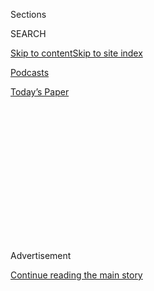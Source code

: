 <div id="app">

<div>

<div>

<div>

<div class="NYTAppHideMasthead css-1q2w90k e1suatyy0">

<div class="section css-ui9rw0 e1suatyy2">

<div class="css-eph4ug er09x8g0">

<div class="css-6n7j50">

</div>

<span class="css-1dv1kvn">Sections</span>

<div class="css-10488qs">

<span class="css-1dv1kvn">SEARCH</span>

</div>

[Skip to content](#site-content)[Skip to site
index](#site-index)

</div>

<div id="masthead-section-label" class="css-1wr3we4 eaxe0e00">

[Podcasts](https://www.nytimes.com/spotlight/podcasts)

</div>

<div class="css-10698na e1huz5gh0">

</div>

</div>

<div id="masthead-bar-one" class="section hasLinks css-15hmgas e1csuq9d3">

<div class="css-uqyvli e1csuq9d0">

</div>

<div class="css-1uqjmks e1csuq9d1">

</div>

<div class="css-9e9ivx">

[](https://myaccount.nytimes.com/auth/login?response_type=cookie&client_id=vi)

</div>

<div class="css-1bvtpon e1csuq9d2">

[Today’s
Paper](https://www.nytimes.com/section/todayspaper)

</div>

</div>

</div>

</div>

<div data-aria-hidden="false">

<div id="site-content" data-role="main">

<div>

<div class="css-1aor85t" style="opacity:0.000000001;z-index:-1;visibility:hidden">

<div class="css-1hqnpie">

<div class="css-epjblv">

<span class="css-17xtcya">[Podcasts](/spotlight/podcasts)</span><span class="css-x15j1o">|</span><span class="css-fwqvlz">New
Loop,
America</span>

</div>

<div class="css-k008qs">

<div class="css-1iwv8en">

<span class="css-18z7m18"></span>

<div>

</div>

</div>

<span class="css-1n6z4y">https://nyti.ms/2T87qUf</span>

<div class="css-1705lsu">

<div class="css-4xjgmj">

<div class="css-4skfbu" data-role="toolbar" data-aria-label="Social Media Share buttons, Save button, and Comments Panel with current comment count" data-testid="share-tools">

  - 
  - 
  - 
  - 
    
    <div class="css-6n7j50">
    
    </div>

  - 

</div>

</div>

</div>

</div>

</div>

</div>

<div id="NYT_TOP_BANNER_REGION" class="css-13pd83m">

</div>

<div id="top-wrapper" class="css-1sy8kpn">

<div id="top-slug" class="css-l9onyx">

Advertisement

</div>

[Continue reading the main
story](#after-top)

<div class="ad top-wrapper" style="text-align:center;height:100%;display:block;min-height:250px">

<div id="top" class="place-ad" data-position="top" data-size-key="top">

</div>

</div>

<div id="after-top">

</div>

</div>

<div>

<div class="css-1g7y0i5 e1drnplw0">

<div class="css-1ceswkc e1drnplw1">

</div>

<div class="css-f2fzwx e1drnplw2">

<div data-aria-labelledby="modal-title" data-role="region">

<div id="modal-title" class="css-mln36k">

transcript

</div>

<div class="css-pbq7ev">

</div>

<span>Back to Still
Processing</span>

<div class="css-f6lhej">

<div class="css-1ialerq">

<div class="css-1701swk">

bars

</div>

<div>

<div class="css-1t7yl1y">

0:00/0:00

</div>

<div class="css-og85jy">

\-0:00

</div>

</div>

</div>

</div>

<div class="css-15fbio0">

<div class="css-1p4nyns">

transcript

## New Loop, America

### Hosted by Wesley Morris and Jenna Wortham. Produced by Hans Buetow and Sydney Harper.

#### How dystopian and utopian shows like “Westworld” and “Hollywood” can help us map out a better future.

Thursday, May 14th, 2020

</div>

  - jenna wortham  
    Where’s my potato salad?

  - wesley morris  
    Jenna, I’m still building my potato arsenal. \[LAUGHTER\] It’s not
    going to be easy.

  - jenna wortham  
    I was promised potato salad.

  - wesley morris  
    And the promise still stands. It’s not time. It’s a Memorial Day
    potato salad. OK, let’s go.

  - jenna wortham  
    Ready? Three, two, one, record.
    
    I’m Jenna Wortham.

  - wesley morris  
    I’m Wesley Morris. We’re two culture writers scratching our heads at
    what the hell “Westworld’s” about. We still don’t know.

  - jenna wortham  
    This is “Still Processing.”

  - wesley morris  
    Jenna you know I love you, and I’ll do anything you ask me to do.
    And you really didn’t ask me to do it. As a matter of fact, I
    believe you warned me not to do it. But I watched all of season
    three of “Westworld.” And I just want to know, as a “Westworld”
    lover yourself, what the hell is going on with you?

  - jenna wortham  
    Listen, I think “Westworld lover” is a bit strong of a title, OK?

  - wesley morris  
    I’m sorry. I did not mean to impugn you.

  - jenna wortham  
    “Westworld” obsessive, “Westworld” curious, I mean, all of those
    apply.

  - wesley morris  
    I’m “Westworld” curious. You’re a “Westworld” sexual.

  - jenna wortham  
    Yes, I’m a West sexual. But since the show came out in 2016, I have
    found it so intriguing.

  - archived recording  
    Welcome to Westworld. Live without limits.

jenna wortham

The show is about a very fancy high tech amusement park for the ultra
wealthy, called Westworld. And at that amusement park, there are all
these very human-like androids, who live in this imperialist fantasy, I
guess. And visitors to the park get to engage with these robots in
whatever way they choose. So they can hunt them. They can enlist them
for quests. They can drink with them in the local watering hole, the
local saloon. They can have sex with them. I mean, they can beat them. I
mean, they can do whatever they want to them. And the show is basically
about the ethics of that.

  - archived recording 1  
    No, no, please don’t hurt him. I’ll do whatever you say\! Agh\!

  - archived recording 2  
    I didn’t pay all this money because I want it easy. I want you to
    fight.

jenna wortham

And a select handful of them start to become sentient, and they start to
acquire a type of agency. And then the subsequent two seasons of the
show are about what they do with that consciousness, and how they make
use of it.

  - archived recording 1  
    You can do as you wish with them. The goal is to escape.

  - archived recording 2  
    Go where?

  - archived recording 3  
    I want to see their world.

jenna wortham

In the most recent season, a handful of these robots, notably women and
two black people, are fighting for their freedom. And I think the
question of what does freedom look like is really fascinating to me. And
then beyond that, they’re also asking this question of what type of
world should we be living in? What type of world do we want to be a part
of?

wesley morris

And we’ve now learned that one of these, the most renegade of all the
renegade robots, her name is Delores. And in the first season she was a
simple country girl. And then things just take a turn, and she winds up
being a rifle-toting momma, who figures out a way by season 2 to get out
of that world, destroys that, and then she’s coming to this world, the
world you and I allegedly live in. I mean, I don’t know what city it is.
Is it San Frangeles?

jenna wortham

New San Frangeles, actually. It’s half New York and half —

wesley morris

Ding.

jenna wortham

Yes.

wesley morris

Ding, dingity ding. She’s coming to new San Frangeles to destroy it. But
in order to liberate humankind.

  - archived recording 1  
    You can stop pressing the alert button in your pocket. That won’t
    work, either. Bit of a tactical mistake, really. You want to be the
    dominant species, but you built your whole world with things more
    like me.

  - archived recording 2  
    You’re not going to hurt me, are you?

jenna wortham

I love science fiction. I love the questions it asks us about ourselves.
I love the way it tries to get us to look at what we see as normal, and
poke at it, and try to freak it, so that we can try to understand it
better and understand ourselves better. It draws a link between what
you’re seeing in the future to what’s happening right now, and tries
to get you to examine the connection between the two of those things, so
that you can map out or chart out a different path for yourself into a
much better future than the one you’re watching on screen. Because most
science fiction is a little dystopic, right? Most science fiction is
trying to be a parable, or trying to teach you a lesson. It’s trying to
tell you something, or throw up a giant yellow warning sign, like
caution, yield, before you head too far down this path. And I think
“Westworld” is trying to do that. I think it’s also trying to do way
too much. It’s got so many other things folded in there and all around
it.

wesley morris

I’ll say.

jenna wortham

But it is essentially — \[LAUGHTER\] But at its heart, it really is a
show about what you do when you wake up. Everyone has to sort of figure
out how awake they want to be, and what they’re going to do about it.
And so it’s just functioning on a lot of really interesting levels for
me, that I have a lot more fun thinking about than I do watching the
show. \[LAUGHTER\]

wesley morris

I’m having way more fun listening to you talk about it than I do
watching it.

  - archived recording  
    Our most skilled guests will fight their way to the outer limits of
    the park, besting fearsome braves, seducing nubile maidens,
    befriending tragically ill-fated sidekicks, and of course, like all
    our best narratives over the years, our guests will have the
    privilege of getting to know the character they’re most interested
    in: themselves. \[APPLAUSE\]

jenna wortham

When you’re watching “Westworld” and you’re seeing the ultra rich pay to
abuse people that look like regular humans — that look like their
relatives, look like their co-workers, look like their children,
presumably — you know that that’s from the outset wrong. That does not
feel OK. That does not feel good. That does not feel like an appropriate
way to work out your anger issues. There’s something called therapy for
that. We shouldn’t treat any other entity like that, no matter what we
think their intelligence levels are, no matter what race we think they
are, no matter what species we think they belong to. Nothing deserves
that kind of treatment. And we should watch a show like “Westworld” and
think about what are the things in our life right now that are
immediately obviously not OK? Are we treating other people as though
they’re subhuman? Are we treating other people as though their lives are
expendable? It’s helpful for just illuminating what are the elements of
our lives that we should be more suspicious of, that we take for
granted, that we normalize in this moment?

wesley morris

Yeah, I mean, I feel like what you’re describing is the uses of a
dystopia, the ways in which a dystopia can ultimately inform our moment,
which also seems loosely dystopic, if not altogether dystopic.

jenna wortham

Mmm.

wesley morris

So speaking of dystopias in science fiction television, let’s play a
game, Jenna.

jenna wortham

OK.

wesley morris

I am a young, hungry, aspiring TV writer.

jenna wortham

Mm-hm.

wesley morris

And you are the big, bad TV executive.

jenna wortham

Mmm.

wesley morris

I want to pitch you on my dystopic eight-part four season series. It’s
set in a time when everything is pretty normal.

jenna wortham

Hmm.

wesley morris

And then all of a sudden, just like that, everything changes. Almost
overnight, a virus takes over the whole world. That’s the inciting
incident. And it’s got a society that is basically kept apart six feet
at every step.

jenna wortham

Wow.

wesley morris

But not equally, because the black people and Latinx people are being
arrested at a 90 percent higher rate than anybody else. And they are
also the people doing the most egregious dying of this disease.

jenna wortham

Mm-hmm.

wesley morris

And let’s just forget about America’s native people, who are dying at
alarmingly high rates, too. And then there’ll be something called like,
I don’t know, an immunity passport where the people who’ve had the
disease will be able to freely move about the country, and get all the
jobs, and have all the opportunities. And people are going to be spying
on each other, and tracking each other on social media, and then calling
911 to tell the police that their neighbor, some person they see out the
window, I don’t know, a guy at the supermarket is not wearing a mask.
Police are going to come and arrest that person, too. Except I don’t
know that I’d really have to pitch this show, because we’re living in
it\!

jenna wortham

I was going to say, it’s just called America 2020. I mean, it’s
basically just called “Dateline.” That show exists, and it’s on my TV in
about 20 minutes. No, it’s really chilling when you put it that way,
because when we think about classic definitions of a dystopia, it’s some
place in the future that’s undesired, where things are unlivable. It
feels like a waking nightmare. People are ruled by fear, and there’s a
lot of dehumanization. I mean, that’s basically right now. We’re living
it.

wesley morris

So if right now is a dystopia, and “Westworld,” as we’ve been
discussing, is a dystopia, I’m wondering what you think the use of a
utopia would be right now.

jenna wortham

Hmm. I mean, interestingly enough, they kind of serve the same purpose
as thinking through a dystopia. Historically in science fiction, utopias
are always held up to remind you that nothing is perfect, nothing can be
perfect. And my mind immediately goes to a film like “The Stepford
Wives,” where you have this picture perfect town of all these 1950s very
happy housewives, and then once Nicole Kidman’s character starts
scratching a little bit below the surface, it’s revealed that all these
women are actually robots. Or a film like “Elysium,” where all the
people on poverty stricken Earth are trying to get up to this incredible
haven, safe haven, heaven in the clouds, this really fancy city. But
nothing up there is as it seems, either. And so both films are trying to
let you know that, if it seems too good to be true, it probably is. Be
suspicious, proceed with caution.

wesley morris

I’m just going to say, I love that you chose the Nicole Kidman “Stepford
Wives.”

jenna wortham

The only one.

wesley morris

Oh, wow.

jenna wortham

In my opinion. I love her\! I love Nicki.

wesley morris

OK, well, I love the ‘75 “Stepford Wives.”

jenna wortham

What? The new one has Bette Midler in it, too. I mean, come on.

wesley morris

Listen, I’m not arguing. But I think there is a version of a utopia that
stays a utopia for pretty much the entire time. And even though
television is generically full of these things, I think there’s a one
thing that we can watch on one of these platforms right now that is
entirely utopic.

jenna wortham

OK.

wesley morris

And that is Ryan Murphy’s show about old Hollywood called “Hollywood.”
\[LAUGHTER\] So we’re going to take a break. And when we come back,
we’re going to talk about how one little movie is going to rewrite the
entire history of racism in this country to make it better for
everybody.

\[music\]

wesley morris

“Hollywood” is a seven part Netflix series that is focused on the
production of a motion picture in 1946 or ‘47. The movie’s called “Meg,”
and it is essentially written by, starring, directed by young people.
Not just any young people, young non-white people, some of whom are gay.
The star is an African-American woman named Camille Washington, who’s
played by Laura Harrier. The director of the movie is played by Darren
Criss, and he’s Filipino and white, and very proud to totally embrace
his Filipino ancestry, comes out of the closet and everything. He
doesn’t have to hide anymore. And the whole movie has been written by
a gay black man who’s played by Jeremy Pope. And Ace Pictures is what
the studio on the show is called. And initially it’s run by Rob Reiner.
Perfect. He’s kind of bigoted. He has a heart attack. He’s in a coma.
And while he’s in the hospital, his wife, Patti LuPone, takes over the
studio and decides she’s going to put this movie “Meg” into production
even if it ruins the studio. Because you know what, y’all? It is the
right thing to do. It’s the right thing to do\!

  - archived recording1  
    OK, we’re doing it.

  - archived recording 2  
    Mrs. Amberg, before you go and take —

  - archived recording 3  
    You’re fired. I don’t know if I can fire you, but if I can, you’re
    fired. We’re making “Meg.” Now, everyone, go home before I change my
    mind. We’ll put out a press release first thing in the morning. Tell
    Camille Washington she has the role.

  - archived recording 4  
    Well, this is wrong, surely.

  - archived recording 5  
    Avis, I’m very proud of you.

  - archived recording 6  
    You’re good.

  - archived recording 7  
    No, I’m just fed up.

wesley morris

This show “Hollywood” takes real people and makes them characters, too.
There’s Rock Hudson, one of our great movie stars, who on this show is
just content to be an aspiring househusband. Hattie McDaniel, the first
black woman to win an Oscar. And Anna May Wong, the Chinese-American
actress who, in real life, lost a lot of starring roles because she
wasn’t white. And this movie would have been in production during the
reign of the Hays Code, which is basically commandments that movies
would have to follow in order to be deemed producible. Can I just go
through some of what they are?

jenna wortham

Yeah. Because this is a real thing. Because “Hollywood” blends fact and
fiction, but the Hays Code is a real thing. It was an actual thing that
existed in Hollywood, right?

wesley morris

Oh, it was real.

jenna wortham

OK, that’s what I thought.

wesley morris

It was real. So here are some things in the Hays Code. You can’t make
fun of the clergy. You can’t have any sex hygiene or venereal disease of
any kind. Even though, parenthetically, Hollywood was rampant with a lot
of poor sex hygiene.

jenna wortham

Interesting.

wesley morris

You can’t have what they describe as miscegenation, which is basically
any interracial sexual relationship. No white slavery. You could show
any other race being enslaved all day long.

jenna wortham

Clearly.

wesley morris

Just not white people.

jenna wortham

Clearly.

wesley morris

Not white people\!

jenna wortham

Fascinating.

wesley morris

No, quote, “sex perversion,” which is basically just gay people. You can
imagine how a show like Hollywood would be positioning itself against
something like the Hays Code.

jenna wortham

Mm-hmm.

wesley morris

It wants to break as many of those laws as it possibly can, and in doing
so, functions to me as a work of utopia.

jenna wortham

It functions the way utopias function in science fiction. It just is not
intentional in the architecture of the show, which is to say that for me
watching it, I understand that this is supposed to be utopic. Even the
title sequence, when the show starts, there all these actors, and
cross-race, gender, ethnicity, creed, and they’re all climbing the
Hollywood sign. And it seems like they’re neck and neck at first, but
then they’re checking to make sure the others are coming along as well.
And so there are these close-ups of hands reaching to help pull other
people. One person slips, this person grabs them around their waist. And
as commentary on intersectionality, I was here for it. I was like, “Yes,
we do all need to work together, folks.” I love that part of it. But in
terms of what the show is actually about, these imagined fantasies
around what it would look like if, let’s say, the head of a studio said,
“I made the wrong call in the past around something as offensive as
yellow face. I want to do right by this colored actress.” These are the
terms they use in the show. These are not my terms. “I want to do right
by these people. Let’s do the right thing.” I understand why you might
want to present that as a blueprint for how we can do things better in
the future, but you actually don’t have to transport yourself back to
the late 1940s and the early 1950s to make that show. You can actually
make a version of that, that exists right now in Hollywood.

wesley morris

You could just set it at CBS\!

jenna wortham

You could literally just set it at CBS\! You could literally just set it
at Netflix\! And so it’s this kind of a fantasy of this nostalgic
optimism that if we could go back and do things the right way, we would.
But hello? Heller? In 2020, there aren’t a lot of good parts for black
and Asian actors right now. Am I wrong? I don’t know. You don’t have to
go back to old Hollywood for that. And it’s true we’ve had movies like
“Love Jones,” obviously “Love & Basketball.” We’ve had a lot of really
incredible films cast with non-white leads. But to me, it feels like
it’s not enough.

wesley morris

But that is the whole point of this show, which is to make it so that if
you start at pretty much in the golden age of Hollywood, you don’t have
to deal with the frustration of “Love & Basketball” and “Love Jones”
being these atypical national black person event type movies. And that
is the goal of this show. And we should say that it comes from Ryan
Murphy. “Hollywood” is a Ryan Murphy production. He made the show with
this guy named Ian Brenner. And it’s pretty much of a piece with this
version of Ryan Murphy, this man who has committed to these ideas of
so-called diversity and inclusion, and what it means to hire non cis
white men for jobs, essentially. And he is doing that work. He’s given
us the Betty and Joan season of “Feud” and — you know one of his
anthology shows on FX. He’s made “The People v. O.J. Simpson,” which is
great. And “Feud” is also great.

jenna wortham

And “Pose\!” Can’t forget about “Pose.”

wesley morris

And “Pose.” Who could forget? Who could forget “Pose?” A world made up
entirely of queer people and mostly trans people.

jenna wortham

Beautiful black people, and Latinx people.

wesley morris

And they’re mostly black and Latinx, yes. So I mean, he’s busy. He’s got
a lot of hands in a lot of pots, and a lot of them involve bringing
people who don’t get brought to things to the television screens of
people around the world. It is a worthy project, and this show is very
much of a piece with it.

  - archived recording 1  
    I got to say Mr. Samuels, sometimes I think folks in this town don’t
    really understand the power they have. Movies don’t just show us how
    the world is. They show us how the world can be. And if we change
    the way that movies are made, you take a chance and you make a
    different kind of story, I think you can change the world.

  - archived recording 2  
    Here are some scripts that I’m — that Mr. Amberg is excited about.
    Read them. If you find something you like, come back and let’s talk.

  - archived recording 3  
    OK, all of them?

  - archived recording 4  
    All of them. \[BELL RINGS\]

jenna wortham

At some point, the film is released. It’s a huge hit. It’s a wide
release, so it’s in the black theaters, the white theaters, all the
theaters. They’ve dropped the price, so anybody can go. And the film is
nominated for a whole host of Oscars. And while we’re at the Oscars and
each character’s category is being called, they cut to a shot of people
at home listening along. So when it’s Anna May Wong’s turn, it’s like
“And the nominees for Best Supporting Actress are — ” and they call
her name. They cut to a family of Chinese people crowded around a radio.
And in that moment, I was reminded, the Oscars do matter. These awards
do matter. Representation is so important. Visibility is so important.
And then a few seconds later, when Camille’s category is called —

wesley morris

Oh, lord.

jenna wortham

— they cut to a black family in like a shack. I don’t know. I was like,
what year is this? Did we go back in time? Is this the 1880s? I don’t
know. I am still traumatized by that scene. Because I actually was
thinking a lot about the most recent Oscars. And I was thinking about
“Parasite.” And I was thinking about that win, and how good it felt,
and it felt like a recognition. It felt like —

wesley morris

Of course, yeah.

jenna wortham

— we’re acknowledging this South Korean film and this filmmaker. And it
did remind me of the ways in which these major international
acknowledgments, they do feel like advances. They do feel like progress,
and I don’t want to undermine that at all. “Hollywood” itself, as this
Netflix show, didn’t feel like it was trying to do the thing that the
show was about. It felt like it was patting itself on the back for
wanting to do those things, right?

  - archived recording  
    To be standing here as the first actress of Chinese descent to win
    this award, not for putting on yellow face and playing an oriental
    caricature, but for playing a woman. A complex woman with a heart
    and a soul. Thank you. \[APPLAUSE\]

wesley morris

So the thing about this show to me that feels especially fantastical in
terms of how utopic it is, is that it’s sort of a luxury for white
people to be able to go back in the past and do whatever they want,
because they were fine back then. \[LAUGHTER\] When black people go back
into the past, it is to essentially operate around certain histories
that were essentially designed to oppress, and subjugate, and
essentially annihilate them. And the idea of going back there and
creating a utopia just seems to be a rather — I mean, if not distasteful
thing to do, then slightly naive. And Ryan Murphy has this luxury of
revisiting a past in a way that a black person, or if you’re telling
Anna May Wong’s story, a Chinese-American person just wouldn’t be able
to.

jenna wortham

Listen, for a show that wants me to take these tweaks seriously, and I
love Queen Latifah as much as the next person, but you mean to tell me
they couldn’t find a single dark skinned actor to play Hattie McDaniel?
Like I get it, you wanted a big name actress, great. But like, Gabby
Sidibe wasn’t available? That’s a real sensitive part of history. And
she was the daughter of slaves, she wasn’t allowed in a theater, and
you’re going to cast a light-skinned actress to play her? That’s
painful. Don’t rewrite our history like that. You want to rewrite the
past so we can rethink the present? Then do right by the past. Because
that does not give me the confidence that you really take this
seriously.

wesley morris

I hear you and — Hattie McDaniel, of course, won the academy award for
Best Supporting Actress for 1939’s “Gone With the Wind.” She played the
character, the unforgettable iconic character Mammy. And the thing about
this show with respect to Hattie McDaniel and people like her, is that
it is full of all of these interesting real people, who lived really
interesting Hollywood lives. And why “Hollywood” isn’t just an anthology
show about these great entertainers? What if they had just made a movie
about Oscar Micheaux? He’s the first black filmmaker of any significance
in this country. I mean, he is somebody that you could have had a lot of
fun with taking from the margins. He was essentially the Tyler Perry of
the 1920s. What if Warner Brothers hired him to make a major motion
picture, and starring Hattie McDaniel? I just feel like the show has an
interesting imagination when it comes to what it wants to do with the
Hollywood equivalent of the Marvel universe, right? Which of your
favorite characters does it want to get together to do work together?

jenna wortham

My gosh. This show, to me, starts to feel a little bit like — it’s a
liberation fantasy. It’s like what would it have looked like back then
if white people were the saviors of all other people? And that fantasy
is not helpful for thinking about then. It’s not helpful for thinking
about right now. And there’s a moment in the Oscar scene of the seventh
episode of the show “Hollywood,” when Avis Amberg, who’s running Ace
Studios, is watching —

wesley morris

Patti LuPone’s character.

jenna wortham

Patti LuPone’s character — is watching “Meg.” At first, it seems like
“Meg” is not going to win any awards, and she has this very dramatic
back of the hand to the forehead moment. “Oh, it’s because I’m a woman.”
Is it because you’re a woman? Or is it because they don’t want to reward
this show about an interracial couple with a Chinese woman it. I don’t
know if it’s about you, white lady. I don’t know if it’s about you right
now in this moment. And them writing that in with an ounce of sincerity,
and I just felt like, this is the problem with the show. It thinks it’s
all about whoever made the show, and not actually about the lives and
the trials and tribulations of these people of color.

wesley morris

When you say show, do you mean “Hollywood,” or do you mean the people
who made “Meg?”

jenna wortham

It’s kind of both.

wesley morris

OK.

jenna wortham

It’s kind of one and the same, to be honest with you. It’s really nice
to imagine that after World War II, in this period of rebuilding and
regeneration, that something like the social and psychological legacy of
slavery could be easily wiped away by people in a boardroom saying,
“Let’s make a movie. Let’s make this movie starring a colored
woman.” Let’s think about what was going on during that period of
time. Jim Crow, deep segregation is still active. And it’s not just
something that’s like colored water fountain and a white water fountain.
No, this is a system of segregation that is set up to demoralize one
group of people and maintain the hegemony of another group of people.
That’s something that’s very difficult to undo. It’s not something like
ironing out wrinkles in a shirt. It’s not a switch that you can flip.
And the government at this period of time has decided, you know, All
Japanese-Americans, you’re just going to be hidden away and be in these
internment camps. I mean, there is a real practice, active practice of
racial terror that’s happening across many different groups of people.
And that’s not something that’s just undone with a magic wand. I
understand the fantasy, and I understand the agenda. And again, I do
think it is a noble experiment, but it is also a little bit insulting to
just assume that at this moment in time, people would be ready for a
Chinese-American movie star. They would be ready for a beautiful black
woman to have all the opportunities that white women have. To kind of
allow that type of magical thinking to exist in this racial fantasy I
think is really harmful. And it’s frustrating, and it’s a free pass. And
it was hurtful. I actually was like — I felt pained.

wesley morris

Yeah, no. I mean, it’s reducing racism to something that can basically
be solved by one movie, that’s presented as the solution to all of
America’s racial problems. There is a moment in episode seven that just
cracked me up.

jenna wortham

Which one?

wesley morris

The movie opens. It’s a huge hit. And three of the men involved with the
film go to a screening and watch. They sit in the balcony, and there’s
newsreel footage of the premiere of the movie and the hoopla around it.

jenna wortham

Right, right.

wesley morris

And at some point, the announcer says, “Racial protests around the
country simply melted away.”

  - archived recording 1  
    — simply melted away, as thousands rushed out to see a new kind of
    motion picture, and moviegoers of every color have fallen in love.

  - archived recording 2  
    Every woman I know who saw it cried. And we understood how she was
    feeling.

  - archived recording 3  
    Could one movie change the way a nation sees itself? Who knows? But
    one thing’s for sure, America’s mad for —

  - archived recording 4  
    “Meg\!” \[LAUGHTER\]

jenna wortham

Honestly, Wesley, I’m glad one of us is laughing right now, because I
had the exact opposite somatic response in my body. I was watching that
episode in the bathtub, and I jerked so much that a tidal wave of my
rose-scented magnesium salt-infused water splashed onto my floor, and I
had to scramble to find a towel to mop it up. But I —

wesley morris

Oh my god.

jenna wortham

I mean, I’m being really serious. I cried. I was so hurt. That is a
really beautiful sentiment that feels so negligent, and so — that is in
direct opposition to even what we’re seeing right now. You have
anti-quarantine protests, which, protest wanting to go back to work.
Yeah, make yourself known. That is a thing you should be able to do. But
the white people in this country can’t even show up in protest without
bringing Nazi insignia, and Confederate flags, and assault rifles. Those
are emblems of hate. I don’t want to overestimate the power of popular
culture to shift societal expectations and norms. It is hugely
influential, hugely instrumental. But we also can’t overstate its
ability. There has to be some balance —

wesley morris

Yes, yes, I hear you.

jenna wortham

— and part of the fantasy of this whole show is that Hollywood has a lot
more power than it thinks it does. It’s really easy to look back and to
cast yourself backwards in time and say, “If I had been around during
this particularly fraught era in history, I would have helped slaves
escape. I would have hid people in my home if I’d been in Nazi Germany.”
All of these fantasies are easy to say, and this show extends that. It
frustrates me because I think that it allows for a type of escapism that
isn’t useful right now. We are living in a state of emergency.

wesley morris

That’s why I find the distrust of humanity on a show like “Westworld” to
be slightly more fascinating. Even though I don’t quite know what the
hell is going on with that show, I think the use of its dystopic
elements are actually really imagining a better future in a way that
requires, as at some point Evan Rachel Wood’s character Delores says,
that Free will exists, it’s just \[EXPLETIVE\] hard. And I just find the
hard way more interesting than the easy way. In “Hollywood” the TV show,
it kind of makes it too easy. And we’re in a moment in which we’re
having utopias pushed on us all the time. Every time we turn on a
television show, there is the risk of being bombarded with utopia
propaganda, essentially.

jenna wortham

Mmm.

wesley morris

And there are all these commercials that basically insist that we’re in
this together. “We’re all gonna make it\!”

jenna wortham

“Everything’s gonna be just fine. Just order our products, and you’ll
live. You’ll be OK.” It’s like that is the most dystopic thing, but it’s
a dystopia masquerading as a utopia.

wesley morris

There are “we’re all in this together” ads for John Deere. There are
“we’re all in this together” ads for places like Walmart.

jenna wortham

Yeah, and I’ve seen them for No Touch toilets, and I’ve seen them for
Budweiser. But I really want to talk about this Papa John’s commercial,
because it is the most dystopic thing masquerading as a utopic thing.
And it opens with a young man by the name of T.J. Lam, who’s a store
manager in Louisville, Ky., professing his deep devotion to delivering
pizzas to all the white families at home that can’t be bothered to cook
for their kids anymore.

  - archived recording  
    I know for every pizza I deliver, that’s a trip that family doesn’t
    have to take out of their house. It relieves some stress off of me
    to let me know that I’m doing something good for the community, not
    just Papa John’s.

jenna wortham

The utopic notion in this commercial is that the people who are forced
to keep working during this time want to be. They want to be in service
of those who can afford to stay home in their enormous mini mansions, by
the way. And that is the fantasy. That is so dystopic\! I can imagine
him saying, “I’m happily putting myself at risk every day. I may or may
not have a family of dependents, grandparents, immunocompromised folks
that I am putting at risk so I can do my job for you, Papa John’s.” I
mean, Jesus.

wesley morris

I mean, we can see he’s not wearing any P.P.E., by the way. They don’t
get that — Papa John’s not handing out the P.P.E.

jenna wortham

Why are we acting like that’s an OK thing, that he shouldn’t have a mask
on, or they shouldn’t have a mask on?

wesley morris

Right. Part of the dystopic feeling of a commercial like that is that
you’re being lied to. This is a fable about our moment. And I also
wonder if one of the crazy things about this moment is we are really
thinking about the ways in which we maybe thought we had been living in
a utopia, and have now been forced to reckon with the fact that we’ve
been in a dystopia the entire time. And the thing that has really
brought that home to me is how Ahmaud Arbery died. And the thing that
people keep saying is unimaginable is that this is how people used to
die. This is a death from the 1920s. This is an old death. The idea that
he was running for his — literally running for his life from white men
in a pickup truck? What time? What wormhole did that truck drive out of?
And the truth is, no, there’s no wormhole\!

jenna wortham

Yeah, that’s it. There’s no movie. There’s no robot. There’s no
algorithm that changes that. And this has been going around via Twitter.
I’m just not claiming credit for this idea. It’s been repeated a number
of times, different ways, but the police didn’t arrest those men because
there was a video. They saw the video. They only had to take action —

wesley morris

We saw the video.

jenna wortham

— because we saw the video. And so when we think about like — that’s the
most dystopic thing ever. And I think that’s why a show like “Westworld”
titillates me, because what do you do when you realize the levels of
oppression that you’re living under? And that’s why a show like
“Hollywood” frustrates me, because there is no version of history in
which an Oscar-winning film fixes all of the problems that this country
has with structural oppression and racism. And you know how I know the
answer to that? Because we actually saw that when Halle Berry won the
award for “Monster’s Ball.” And guess what? It didn’t fix all these
problems, because some 20 years later, Ahmaud Arbery’s still dead. Nina
Pop is still dead. Breonna Taylor’s still dead. And those are just the
names that were turned into hashtags. So please don’t go back to the
past and tell me, “Hey, had ‘Meg’ won all these awards, this reality
might be different.” Because variations of that have happened. That’s
the loop. And it’s up to us to break it. It’s up to us to wake up from
it. I just don’t know if people want to.

wesley morris

That’s our show. “Still Processing” is a product of The New York Times.
It was recorded, once again, and for the last time, in our living rooms.

jenna wortham

It is produced by Hans Buetow and Sydney Harper.

wesley morris

Our editors are Sarah Sarasohn and Sasha Weiss, Wendy Dorr, and Lisa
Tobin.

jenna wortham

Our engineer is Jake Gorski.

wesley morris

Our theme music is by Kindness. It’s called “World Restart” from the
album “Otherness.”

jenna wortham

You can find all of our episodes and various fun things at
nytimes.com/stillprocessing.

wesley morris

Thanks for listening, you guys. Good luck.

jenna wortham

Stay safe, and stay healthy. And we’ll be back soon.

wesley morris

We’ll miss you.

jenna wortham

We will miss you.

wesley morris

We’ll miss you.

jenna wortham

It sounds like you’re a ghost.

wesley morris

We’ll miss you.
\[LAUGHTER\]

</div>

</div>

</div>

</div>

<div style="position:absolute;width:0;height:0;visibility:hidden;display:none">

</div>

<div style="width:100%">

<div class="css-18qqsen e1eullfg0" style="background-image:url(https://static01.nyt.com/images/2019/09/15/podcasts/still-processing-album-art-2/still-processing-album-art-2-videoFifteenBySeven2610-v2.png)">

<div class="css-1hmsypo e1eullfg2">

<div class="css-131hid3 e1eullfg3">

<div class="css-1uhi299 e1eullfg1">

</div>

<div class="css-1tloyb6">

<div class="css-1kltdsh ehra6vc0">

[<span class="css-1f76qa2">![Still Processing
logo](https://static01.nyt.com/images/2019/09/15/podcasts/still-processing-album-art-2/still-processing-album-art-2-square320.jpg)<span>Still
Processing</span></span>](https://www.nytimes.com/column/still-processing-podcast)<span class="css-1lhttlg ehra6vc1"><span class="css-sj5ozi ehra6vc2">Subscribe:</span></span>

  - [Apple Podcasts](https://itunes.apple.com/us/podcast/id1151436460)
  - [Google
    Podcasts](https://www.google.com/podcasts?feed=aHR0cHM6Ly9yc3MuYXJ0MTkuY29tL255dC1zdGlsbC1wcm9jZXNzaW5n)

</div>

</div>

<div class="css-1r0dpua e1eullfg4">

<div class="css-1gu519p edye5kn0">

<div>

# New Loop, America

## How dystopian and utopian shows like “Westworld” and “Hollywood” can help us map out a better future.

</div>

<span class="css-lsnb14 edye5kn4">Hosted by Wesley Morris and Jenna
Wortham. Produced by Hans Buetow and Sydney Harper.</span>

<div class="css-1vd84sn">

<span class="css-16bt4xd">Transcript</span>

</div>

</div>

<div class="css-1g7y0i5 e1drnplw0">

<div class="css-1ceswkc e1drnplw1">

</div>

<div class="css-f2fzwx e1drnplw2">

<div data-aria-labelledby="modal-title" data-role="region">

<div id="modal-title" class="css-mln36k">

transcript

</div>

<div class="css-pbq7ev">

</div>

<span>Back to Still
Processing</span>

<div class="css-f6lhej">

<div class="css-1ialerq">

<div class="css-1701swk">

bars

</div>

<div>

<div class="css-1t7yl1y">

0:00/0:00

</div>

<div class="css-og85jy">

\-0:00

</div>

</div>

</div>

</div>

<div class="css-15fbio0">

<div class="css-1p4nyns">

transcript

## New Loop, America

### Hosted by Wesley Morris and Jenna Wortham. Produced by Hans Buetow and Sydney Harper.

#### How dystopian and utopian shows like “Westworld” and “Hollywood” can help us map out a better future.

Thursday, May 14th, 2020

</div>

  - jenna wortham  
    Where’s my potato salad?

  - wesley morris  
    Jenna, I’m still building my potato arsenal. \[LAUGHTER\] It’s not
    going to be easy.

  - jenna wortham  
    I was promised potato salad.

  - wesley morris  
    And the promise still stands. It’s not time. It’s a Memorial Day
    potato salad. OK, let’s go.

  - jenna wortham  
    Ready? Three, two, one, record.
    
    I’m Jenna Wortham.

  - wesley morris  
    I’m Wesley Morris. We’re two culture writers scratching our heads at
    what the hell “Westworld’s” about. We still don’t know.

  - jenna wortham  
    This is “Still Processing.”

  - wesley morris  
    Jenna you know I love you, and I’ll do anything you ask me to do.
    And you really didn’t ask me to do it. As a matter of fact, I
    believe you warned me not to do it. But I watched all of season
    three of “Westworld.” And I just want to know, as a “Westworld”
    lover yourself, what the hell is going on with you?

  - jenna wortham  
    Listen, I think “Westworld lover” is a bit strong of a title, OK?

  - wesley morris  
    I’m sorry. I did not mean to impugn you.

  - jenna wortham  
    “Westworld” obsessive, “Westworld” curious, I mean, all of those
    apply.

  - wesley morris  
    I’m “Westworld” curious. You’re a “Westworld” sexual.

  - jenna wortham  
    Yes, I’m a West sexual. But since the show came out in 2016, I have
    found it so intriguing.

  - archived recording  
    Welcome to Westworld. Live without limits.

jenna wortham

The show is about a very fancy high tech amusement park for the ultra
wealthy, called Westworld. And at that amusement park, there are all
these very human-like androids, who live in this imperialist fantasy, I
guess. And visitors to the park get to engage with these robots in
whatever way they choose. So they can hunt them. They can enlist them
for quests. They can drink with them in the local watering hole, the
local saloon. They can have sex with them. I mean, they can beat them. I
mean, they can do whatever they want to them. And the show is basically
about the ethics of that.

  - archived recording 1  
    No, no, please don’t hurt him. I’ll do whatever you say\! Agh\!

  - archived recording 2  
    I didn’t pay all this money because I want it easy. I want you to
    fight.

jenna wortham

And a select handful of them start to become sentient, and they start to
acquire a type of agency. And then the subsequent two seasons of the
show are about what they do with that consciousness, and how they make
use of it.

  - archived recording 1  
    You can do as you wish with them. The goal is to escape.

  - archived recording 2  
    Go where?

  - archived recording 3  
    I want to see their world.

jenna wortham

In the most recent season, a handful of these robots, notably women and
two black people, are fighting for their freedom. And I think the
question of what does freedom look like is really fascinating to me. And
then beyond that, they’re also asking this question of what type of
world should we be living in? What type of world do we want to be a part
of?

wesley morris

And we’ve now learned that one of these, the most renegade of all the
renegade robots, her name is Delores. And in the first season she was a
simple country girl. And then things just take a turn, and she winds up
being a rifle-toting momma, who figures out a way by season 2 to get out
of that world, destroys that, and then she’s coming to this world, the
world you and I allegedly live in. I mean, I don’t know what city it is.
Is it San Frangeles?

jenna wortham

New San Frangeles, actually. It’s half New York and half —

wesley morris

Ding.

jenna wortham

Yes.

wesley morris

Ding, dingity ding. She’s coming to new San Frangeles to destroy it. But
in order to liberate humankind.

  - archived recording 1  
    You can stop pressing the alert button in your pocket. That won’t
    work, either. Bit of a tactical mistake, really. You want to be the
    dominant species, but you built your whole world with things more
    like me.

  - archived recording 2  
    You’re not going to hurt me, are you?

jenna wortham

I love science fiction. I love the questions it asks us about ourselves.
I love the way it tries to get us to look at what we see as normal, and
poke at it, and try to freak it, so that we can try to understand it
better and understand ourselves better. It draws a link between what
you’re seeing in the future to what’s happening right now, and tries
to get you to examine the connection between the two of those things, so
that you can map out or chart out a different path for yourself into a
much better future than the one you’re watching on screen. Because most
science fiction is a little dystopic, right? Most science fiction is
trying to be a parable, or trying to teach you a lesson. It’s trying to
tell you something, or throw up a giant yellow warning sign, like
caution, yield, before you head too far down this path. And I think
“Westworld” is trying to do that. I think it’s also trying to do way
too much. It’s got so many other things folded in there and all around
it.

wesley morris

I’ll say.

jenna wortham

But it is essentially — \[LAUGHTER\] But at its heart, it really is a
show about what you do when you wake up. Everyone has to sort of figure
out how awake they want to be, and what they’re going to do about it.
And so it’s just functioning on a lot of really interesting levels for
me, that I have a lot more fun thinking about than I do watching the
show. \[LAUGHTER\]

wesley morris

I’m having way more fun listening to you talk about it than I do
watching it.

  - archived recording  
    Our most skilled guests will fight their way to the outer limits of
    the park, besting fearsome braves, seducing nubile maidens,
    befriending tragically ill-fated sidekicks, and of course, like all
    our best narratives over the years, our guests will have the
    privilege of getting to know the character they’re most interested
    in: themselves. \[APPLAUSE\]

jenna wortham

When you’re watching “Westworld” and you’re seeing the ultra rich pay to
abuse people that look like regular humans — that look like their
relatives, look like their co-workers, look like their children,
presumably — you know that that’s from the outset wrong. That does not
feel OK. That does not feel good. That does not feel like an appropriate
way to work out your anger issues. There’s something called therapy for
that. We shouldn’t treat any other entity like that, no matter what we
think their intelligence levels are, no matter what race we think they
are, no matter what species we think they belong to. Nothing deserves
that kind of treatment. And we should watch a show like “Westworld” and
think about what are the things in our life right now that are
immediately obviously not OK? Are we treating other people as though
they’re subhuman? Are we treating other people as though their lives are
expendable? It’s helpful for just illuminating what are the elements of
our lives that we should be more suspicious of, that we take for
granted, that we normalize in this moment?

wesley morris

Yeah, I mean, I feel like what you’re describing is the uses of a
dystopia, the ways in which a dystopia can ultimately inform our moment,
which also seems loosely dystopic, if not altogether dystopic.

jenna wortham

Mmm.

wesley morris

So speaking of dystopias in science fiction television, let’s play a
game, Jenna.

jenna wortham

OK.

wesley morris

I am a young, hungry, aspiring TV writer.

jenna wortham

Mm-hm.

wesley morris

And you are the big, bad TV executive.

jenna wortham

Mmm.

wesley morris

I want to pitch you on my dystopic eight-part four season series. It’s
set in a time when everything is pretty normal.

jenna wortham

Hmm.

wesley morris

And then all of a sudden, just like that, everything changes. Almost
overnight, a virus takes over the whole world. That’s the inciting
incident. And it’s got a society that is basically kept apart six feet
at every step.

jenna wortham

Wow.

wesley morris

But not equally, because the black people and Latinx people are being
arrested at a 90 percent higher rate than anybody else. And they are
also the people doing the most egregious dying of this disease.

jenna wortham

Mm-hmm.

wesley morris

And let’s just forget about America’s native people, who are dying at
alarmingly high rates, too. And then there’ll be something called like,
I don’t know, an immunity passport where the people who’ve had the
disease will be able to freely move about the country, and get all the
jobs, and have all the opportunities. And people are going to be spying
on each other, and tracking each other on social media, and then calling
911 to tell the police that their neighbor, some person they see out the
window, I don’t know, a guy at the supermarket is not wearing a mask.
Police are going to come and arrest that person, too. Except I don’t
know that I’d really have to pitch this show, because we’re living in
it\!

jenna wortham

I was going to say, it’s just called America 2020. I mean, it’s
basically just called “Dateline.” That show exists, and it’s on my TV in
about 20 minutes. No, it’s really chilling when you put it that way,
because when we think about classic definitions of a dystopia, it’s some
place in the future that’s undesired, where things are unlivable. It
feels like a waking nightmare. People are ruled by fear, and there’s a
lot of dehumanization. I mean, that’s basically right now. We’re living
it.

wesley morris

So if right now is a dystopia, and “Westworld,” as we’ve been
discussing, is a dystopia, I’m wondering what you think the use of a
utopia would be right now.

jenna wortham

Hmm. I mean, interestingly enough, they kind of serve the same purpose
as thinking through a dystopia. Historically in science fiction, utopias
are always held up to remind you that nothing is perfect, nothing can be
perfect. And my mind immediately goes to a film like “The Stepford
Wives,” where you have this picture perfect town of all these 1950s very
happy housewives, and then once Nicole Kidman’s character starts
scratching a little bit below the surface, it’s revealed that all these
women are actually robots. Or a film like “Elysium,” where all the
people on poverty stricken Earth are trying to get up to this incredible
haven, safe haven, heaven in the clouds, this really fancy city. But
nothing up there is as it seems, either. And so both films are trying to
let you know that, if it seems too good to be true, it probably is. Be
suspicious, proceed with caution.

wesley morris

I’m just going to say, I love that you chose the Nicole Kidman “Stepford
Wives.”

jenna wortham

The only one.

wesley morris

Oh, wow.

jenna wortham

In my opinion. I love her\! I love Nicki.

wesley morris

OK, well, I love the ‘75 “Stepford Wives.”

jenna wortham

What? The new one has Bette Midler in it, too. I mean, come on.

wesley morris

Listen, I’m not arguing. But I think there is a version of a utopia that
stays a utopia for pretty much the entire time. And even though
television is generically full of these things, I think there’s a one
thing that we can watch on one of these platforms right now that is
entirely utopic.

jenna wortham

OK.

wesley morris

And that is Ryan Murphy’s show about old Hollywood called “Hollywood.”
\[LAUGHTER\] So we’re going to take a break. And when we come back,
we’re going to talk about how one little movie is going to rewrite the
entire history of racism in this country to make it better for
everybody.

\[music\]

wesley morris

“Hollywood” is a seven part Netflix series that is focused on the
production of a motion picture in 1946 or ‘47. The movie’s called “Meg,”
and it is essentially written by, starring, directed by young people.
Not just any young people, young non-white people, some of whom are gay.
The star is an African-American woman named Camille Washington, who’s
played by Laura Harrier. The director of the movie is played by Darren
Criss, and he’s Filipino and white, and very proud to totally embrace
his Filipino ancestry, comes out of the closet and everything. He
doesn’t have to hide anymore. And the whole movie has been written by
a gay black man who’s played by Jeremy Pope. And Ace Pictures is what
the studio on the show is called. And initially it’s run by Rob Reiner.
Perfect. He’s kind of bigoted. He has a heart attack. He’s in a coma.
And while he’s in the hospital, his wife, Patti LuPone, takes over the
studio and decides she’s going to put this movie “Meg” into production
even if it ruins the studio. Because you know what, y’all? It is the
right thing to do. It’s the right thing to do\!

  - archived recording1  
    OK, we’re doing it.

  - archived recording 2  
    Mrs. Amberg, before you go and take —

  - archived recording 3  
    You’re fired. I don’t know if I can fire you, but if I can, you’re
    fired. We’re making “Meg.” Now, everyone, go home before I change my
    mind. We’ll put out a press release first thing in the morning. Tell
    Camille Washington she has the role.

  - archived recording 4  
    Well, this is wrong, surely.

  - archived recording 5  
    Avis, I’m very proud of you.

  - archived recording 6  
    You’re good.

  - archived recording 7  
    No, I’m just fed up.

wesley morris

This show “Hollywood” takes real people and makes them characters, too.
There’s Rock Hudson, one of our great movie stars, who on this show is
just content to be an aspiring househusband. Hattie McDaniel, the first
black woman to win an Oscar. And Anna May Wong, the Chinese-American
actress who, in real life, lost a lot of starring roles because she
wasn’t white. And this movie would have been in production during the
reign of the Hays Code, which is basically commandments that movies
would have to follow in order to be deemed producible. Can I just go
through some of what they are?

jenna wortham

Yeah. Because this is a real thing. Because “Hollywood” blends fact and
fiction, but the Hays Code is a real thing. It was an actual thing that
existed in Hollywood, right?

wesley morris

Oh, it was real.

jenna wortham

OK, that’s what I thought.

wesley morris

It was real. So here are some things in the Hays Code. You can’t make
fun of the clergy. You can’t have any sex hygiene or venereal disease of
any kind. Even though, parenthetically, Hollywood was rampant with a lot
of poor sex hygiene.

jenna wortham

Interesting.

wesley morris

You can’t have what they describe as miscegenation, which is basically
any interracial sexual relationship. No white slavery. You could show
any other race being enslaved all day long.

jenna wortham

Clearly.

wesley morris

Just not white people.

jenna wortham

Clearly.

wesley morris

Not white people\!

jenna wortham

Fascinating.

wesley morris

No, quote, “sex perversion,” which is basically just gay people. You can
imagine how a show like Hollywood would be positioning itself against
something like the Hays Code.

jenna wortham

Mm-hmm.

wesley morris

It wants to break as many of those laws as it possibly can, and in doing
so, functions to me as a work of utopia.

jenna wortham

It functions the way utopias function in science fiction. It just is not
intentional in the architecture of the show, which is to say that for me
watching it, I understand that this is supposed to be utopic. Even the
title sequence, when the show starts, there all these actors, and
cross-race, gender, ethnicity, creed, and they’re all climbing the
Hollywood sign. And it seems like they’re neck and neck at first, but
then they’re checking to make sure the others are coming along as well.
And so there are these close-ups of hands reaching to help pull other
people. One person slips, this person grabs them around their waist. And
as commentary on intersectionality, I was here for it. I was like, “Yes,
we do all need to work together, folks.” I love that part of it. But in
terms of what the show is actually about, these imagined fantasies
around what it would look like if, let’s say, the head of a studio said,
“I made the wrong call in the past around something as offensive as
yellow face. I want to do right by this colored actress.” These are the
terms they use in the show. These are not my terms. “I want to do right
by these people. Let’s do the right thing.” I understand why you might
want to present that as a blueprint for how we can do things better in
the future, but you actually don’t have to transport yourself back to
the late 1940s and the early 1950s to make that show. You can actually
make a version of that, that exists right now in Hollywood.

wesley morris

You could just set it at CBS\!

jenna wortham

You could literally just set it at CBS\! You could literally just set it
at Netflix\! And so it’s this kind of a fantasy of this nostalgic
optimism that if we could go back and do things the right way, we would.
But hello? Heller? In 2020, there aren’t a lot of good parts for black
and Asian actors right now. Am I wrong? I don’t know. You don’t have to
go back to old Hollywood for that. And it’s true we’ve had movies like
“Love Jones,” obviously “Love & Basketball.” We’ve had a lot of really
incredible films cast with non-white leads. But to me, it feels like
it’s not enough.

wesley morris

But that is the whole point of this show, which is to make it so that if
you start at pretty much in the golden age of Hollywood, you don’t have
to deal with the frustration of “Love & Basketball” and “Love Jones”
being these atypical national black person event type movies. And that
is the goal of this show. And we should say that it comes from Ryan
Murphy. “Hollywood” is a Ryan Murphy production. He made the show with
this guy named Ian Brenner. And it’s pretty much of a piece with this
version of Ryan Murphy, this man who has committed to these ideas of
so-called diversity and inclusion, and what it means to hire non cis
white men for jobs, essentially. And he is doing that work. He’s given
us the Betty and Joan season of “Feud” and — you know one of his
anthology shows on FX. He’s made “The People v. O.J. Simpson,” which is
great. And “Feud” is also great.

jenna wortham

And “Pose\!” Can’t forget about “Pose.”

wesley morris

And “Pose.” Who could forget? Who could forget “Pose?” A world made up
entirely of queer people and mostly trans people.

jenna wortham

Beautiful black people, and Latinx people.

wesley morris

And they’re mostly black and Latinx, yes. So I mean, he’s busy. He’s got
a lot of hands in a lot of pots, and a lot of them involve bringing
people who don’t get brought to things to the television screens of
people around the world. It is a worthy project, and this show is very
much of a piece with it.

  - archived recording 1  
    I got to say Mr. Samuels, sometimes I think folks in this town don’t
    really understand the power they have. Movies don’t just show us how
    the world is. They show us how the world can be. And if we change
    the way that movies are made, you take a chance and you make a
    different kind of story, I think you can change the world.

  - archived recording 2  
    Here are some scripts that I’m — that Mr. Amberg is excited about.
    Read them. If you find something you like, come back and let’s talk.

  - archived recording 3  
    OK, all of them?

  - archived recording 4  
    All of them. \[BELL RINGS\]

jenna wortham

At some point, the film is released. It’s a huge hit. It’s a wide
release, so it’s in the black theaters, the white theaters, all the
theaters. They’ve dropped the price, so anybody can go. And the film is
nominated for a whole host of Oscars. And while we’re at the Oscars and
each character’s category is being called, they cut to a shot of people
at home listening along. So when it’s Anna May Wong’s turn, it’s like
“And the nominees for Best Supporting Actress are — ” and they call
her name. They cut to a family of Chinese people crowded around a radio.
And in that moment, I was reminded, the Oscars do matter. These awards
do matter. Representation is so important. Visibility is so important.
And then a few seconds later, when Camille’s category is called —

wesley morris

Oh, lord.

jenna wortham

— they cut to a black family in like a shack. I don’t know. I was like,
what year is this? Did we go back in time? Is this the 1880s? I don’t
know. I am still traumatized by that scene. Because I actually was
thinking a lot about the most recent Oscars. And I was thinking about
“Parasite.” And I was thinking about that win, and how good it felt,
and it felt like a recognition. It felt like —

wesley morris

Of course, yeah.

jenna wortham

— we’re acknowledging this South Korean film and this filmmaker. And it
did remind me of the ways in which these major international
acknowledgments, they do feel like advances. They do feel like progress,
and I don’t want to undermine that at all. “Hollywood” itself, as this
Netflix show, didn’t feel like it was trying to do the thing that the
show was about. It felt like it was patting itself on the back for
wanting to do those things, right?

  - archived recording  
    To be standing here as the first actress of Chinese descent to win
    this award, not for putting on yellow face and playing an oriental
    caricature, but for playing a woman. A complex woman with a heart
    and a soul. Thank you. \[APPLAUSE\]

wesley morris

So the thing about this show to me that feels especially fantastical in
terms of how utopic it is, is that it’s sort of a luxury for white
people to be able to go back in the past and do whatever they want,
because they were fine back then. \[LAUGHTER\] When black people go back
into the past, it is to essentially operate around certain histories
that were essentially designed to oppress, and subjugate, and
essentially annihilate them. And the idea of going back there and
creating a utopia just seems to be a rather — I mean, if not distasteful
thing to do, then slightly naive. And Ryan Murphy has this luxury of
revisiting a past in a way that a black person, or if you’re telling
Anna May Wong’s story, a Chinese-American person just wouldn’t be able
to.

jenna wortham

Listen, for a show that wants me to take these tweaks seriously, and I
love Queen Latifah as much as the next person, but you mean to tell me
they couldn’t find a single dark skinned actor to play Hattie McDaniel?
Like I get it, you wanted a big name actress, great. But like, Gabby
Sidibe wasn’t available? That’s a real sensitive part of history. And
she was the daughter of slaves, she wasn’t allowed in a theater, and
you’re going to cast a light-skinned actress to play her? That’s
painful. Don’t rewrite our history like that. You want to rewrite the
past so we can rethink the present? Then do right by the past. Because
that does not give me the confidence that you really take this
seriously.

wesley morris

I hear you and — Hattie McDaniel, of course, won the academy award for
Best Supporting Actress for 1939’s “Gone With the Wind.” She played the
character, the unforgettable iconic character Mammy. And the thing about
this show with respect to Hattie McDaniel and people like her, is that
it is full of all of these interesting real people, who lived really
interesting Hollywood lives. And why “Hollywood” isn’t just an anthology
show about these great entertainers? What if they had just made a movie
about Oscar Micheaux? He’s the first black filmmaker of any significance
in this country. I mean, he is somebody that you could have had a lot of
fun with taking from the margins. He was essentially the Tyler Perry of
the 1920s. What if Warner Brothers hired him to make a major motion
picture, and starring Hattie McDaniel? I just feel like the show has an
interesting imagination when it comes to what it wants to do with the
Hollywood equivalent of the Marvel universe, right? Which of your
favorite characters does it want to get together to do work together?

jenna wortham

My gosh. This show, to me, starts to feel a little bit like — it’s a
liberation fantasy. It’s like what would it have looked like back then
if white people were the saviors of all other people? And that fantasy
is not helpful for thinking about then. It’s not helpful for thinking
about right now. And there’s a moment in the Oscar scene of the seventh
episode of the show “Hollywood,” when Avis Amberg, who’s running Ace
Studios, is watching —

wesley morris

Patti LuPone’s character.

jenna wortham

Patti LuPone’s character — is watching “Meg.” At first, it seems like
“Meg” is not going to win any awards, and she has this very dramatic
back of the hand to the forehead moment. “Oh, it’s because I’m a woman.”
Is it because you’re a woman? Or is it because they don’t want to reward
this show about an interracial couple with a Chinese woman it. I don’t
know if it’s about you, white lady. I don’t know if it’s about you right
now in this moment. And them writing that in with an ounce of sincerity,
and I just felt like, this is the problem with the show. It thinks it’s
all about whoever made the show, and not actually about the lives and
the trials and tribulations of these people of color.

wesley morris

When you say show, do you mean “Hollywood,” or do you mean the people
who made “Meg?”

jenna wortham

It’s kind of both.

wesley morris

OK.

jenna wortham

It’s kind of one and the same, to be honest with you. It’s really nice
to imagine that after World War II, in this period of rebuilding and
regeneration, that something like the social and psychological legacy of
slavery could be easily wiped away by people in a boardroom saying,
“Let’s make a movie. Let’s make this movie starring a colored
woman.” Let’s think about what was going on during that period of
time. Jim Crow, deep segregation is still active. And it’s not just
something that’s like colored water fountain and a white water fountain.
No, this is a system of segregation that is set up to demoralize one
group of people and maintain the hegemony of another group of people.
That’s something that’s very difficult to undo. It’s not something like
ironing out wrinkles in a shirt. It’s not a switch that you can flip.
And the government at this period of time has decided, you know, All
Japanese-Americans, you’re just going to be hidden away and be in these
internment camps. I mean, there is a real practice, active practice of
racial terror that’s happening across many different groups of people.
And that’s not something that’s just undone with a magic wand. I
understand the fantasy, and I understand the agenda. And again, I do
think it is a noble experiment, but it is also a little bit insulting to
just assume that at this moment in time, people would be ready for a
Chinese-American movie star. They would be ready for a beautiful black
woman to have all the opportunities that white women have. To kind of
allow that type of magical thinking to exist in this racial fantasy I
think is really harmful. And it’s frustrating, and it’s a free pass. And
it was hurtful. I actually was like — I felt pained.

wesley morris

Yeah, no. I mean, it’s reducing racism to something that can basically
be solved by one movie, that’s presented as the solution to all of
America’s racial problems. There is a moment in episode seven that just
cracked me up.

jenna wortham

Which one?

wesley morris

The movie opens. It’s a huge hit. And three of the men involved with the
film go to a screening and watch. They sit in the balcony, and there’s
newsreel footage of the premiere of the movie and the hoopla around it.

jenna wortham

Right, right.

wesley morris

And at some point, the announcer says, “Racial protests around the
country simply melted away.”

  - archived recording 1  
    — simply melted away, as thousands rushed out to see a new kind of
    motion picture, and moviegoers of every color have fallen in love.

  - archived recording 2  
    Every woman I know who saw it cried. And we understood how she was
    feeling.

  - archived recording 3  
    Could one movie change the way a nation sees itself? Who knows? But
    one thing’s for sure, America’s mad for —

  - archived recording 4  
    “Meg\!” \[LAUGHTER\]

jenna wortham

Honestly, Wesley, I’m glad one of us is laughing right now, because I
had the exact opposite somatic response in my body. I was watching that
episode in the bathtub, and I jerked so much that a tidal wave of my
rose-scented magnesium salt-infused water splashed onto my floor, and I
had to scramble to find a towel to mop it up. But I —

wesley morris

Oh my god.

jenna wortham

I mean, I’m being really serious. I cried. I was so hurt. That is a
really beautiful sentiment that feels so negligent, and so — that is in
direct opposition to even what we’re seeing right now. You have
anti-quarantine protests, which, protest wanting to go back to work.
Yeah, make yourself known. That is a thing you should be able to do. But
the white people in this country can’t even show up in protest without
bringing Nazi insignia, and Confederate flags, and assault rifles. Those
are emblems of hate. I don’t want to overestimate the power of popular
culture to shift societal expectations and norms. It is hugely
influential, hugely instrumental. But we also can’t overstate its
ability. There has to be some balance —

wesley morris

Yes, yes, I hear you.

jenna wortham

— and part of the fantasy of this whole show is that Hollywood has a lot
more power than it thinks it does. It’s really easy to look back and to
cast yourself backwards in time and say, “If I had been around during
this particularly fraught era in history, I would have helped slaves
escape. I would have hid people in my home if I’d been in Nazi Germany.”
All of these fantasies are easy to say, and this show extends that. It
frustrates me because I think that it allows for a type of escapism that
isn’t useful right now. We are living in a state of emergency.

wesley morris

That’s why I find the distrust of humanity on a show like “Westworld” to
be slightly more fascinating. Even though I don’t quite know what the
hell is going on with that show, I think the use of its dystopic
elements are actually really imagining a better future in a way that
requires, as at some point Evan Rachel Wood’s character Delores says,
that Free will exists, it’s just \[EXPLETIVE\] hard. And I just find the
hard way more interesting than the easy way. In “Hollywood” the TV show,
it kind of makes it too easy. And we’re in a moment in which we’re
having utopias pushed on us all the time. Every time we turn on a
television show, there is the risk of being bombarded with utopia
propaganda, essentially.

jenna wortham

Mmm.

wesley morris

And there are all these commercials that basically insist that we’re in
this together. “We’re all gonna make it\!”

jenna wortham

“Everything’s gonna be just fine. Just order our products, and you’ll
live. You’ll be OK.” It’s like that is the most dystopic thing, but it’s
a dystopia masquerading as a utopia.

wesley morris

There are “we’re all in this together” ads for John Deere. There are
“we’re all in this together” ads for places like Walmart.

jenna wortham

Yeah, and I’ve seen them for No Touch toilets, and I’ve seen them for
Budweiser. But I really want to talk about this Papa John’s commercial,
because it is the most dystopic thing masquerading as a utopic thing.
And it opens with a young man by the name of T.J. Lam, who’s a store
manager in Louisville, Ky., professing his deep devotion to delivering
pizzas to all the white families at home that can’t be bothered to cook
for their kids anymore.

  - archived recording  
    I know for every pizza I deliver, that’s a trip that family doesn’t
    have to take out of their house. It relieves some stress off of me
    to let me know that I’m doing something good for the community, not
    just Papa John’s.

jenna wortham

The utopic notion in this commercial is that the people who are forced
to keep working during this time want to be. They want to be in service
of those who can afford to stay home in their enormous mini mansions, by
the way. And that is the fantasy. That is so dystopic\! I can imagine
him saying, “I’m happily putting myself at risk every day. I may or may
not have a family of dependents, grandparents, immunocompromised folks
that I am putting at risk so I can do my job for you, Papa John’s.” I
mean, Jesus.

wesley morris

I mean, we can see he’s not wearing any P.P.E., by the way. They don’t
get that — Papa John’s not handing out the P.P.E.

jenna wortham

Why are we acting like that’s an OK thing, that he shouldn’t have a mask
on, or they shouldn’t have a mask on?

wesley morris

Right. Part of the dystopic feeling of a commercial like that is that
you’re being lied to. This is a fable about our moment. And I also
wonder if one of the crazy things about this moment is we are really
thinking about the ways in which we maybe thought we had been living in
a utopia, and have now been forced to reckon with the fact that we’ve
been in a dystopia the entire time. And the thing that has really
brought that home to me is how Ahmaud Arbery died. And the thing that
people keep saying is unimaginable is that this is how people used to
die. This is a death from the 1920s. This is an old death. The idea that
he was running for his — literally running for his life from white men
in a pickup truck? What time? What wormhole did that truck drive out of?
And the truth is, no, there’s no wormhole\!

jenna wortham

Yeah, that’s it. There’s no movie. There’s no robot. There’s no
algorithm that changes that. And this has been going around via Twitter.
I’m just not claiming credit for this idea. It’s been repeated a number
of times, different ways, but the police didn’t arrest those men because
there was a video. They saw the video. They only had to take action —

wesley morris

We saw the video.

jenna wortham

— because we saw the video. And so when we think about like — that’s the
most dystopic thing ever. And I think that’s why a show like “Westworld”
titillates me, because what do you do when you realize the levels of
oppression that you’re living under? And that’s why a show like
“Hollywood” frustrates me, because there is no version of history in
which an Oscar-winning film fixes all of the problems that this country
has with structural oppression and racism. And you know how I know the
answer to that? Because we actually saw that when Halle Berry won the
award for “Monster’s Ball.” And guess what? It didn’t fix all these
problems, because some 20 years later, Ahmaud Arbery’s still dead. Nina
Pop is still dead. Breonna Taylor’s still dead. And those are just the
names that were turned into hashtags. So please don’t go back to the
past and tell me, “Hey, had ‘Meg’ won all these awards, this reality
might be different.” Because variations of that have happened. That’s
the loop. And it’s up to us to break it. It’s up to us to wake up from
it. I just don’t know if people want to.

wesley morris

That’s our show. “Still Processing” is a product of The New York Times.
It was recorded, once again, and for the last time, in our living rooms.

jenna wortham

It is produced by Hans Buetow and Sydney Harper.

wesley morris

Our editors are Sarah Sarasohn and Sasha Weiss, Wendy Dorr, and Lisa
Tobin.

jenna wortham

Our engineer is Jake Gorski.

wesley morris

Our theme music is by Kindness. It’s called “World Restart” from the
album “Otherness.”

jenna wortham

You can find all of our episodes and various fun things at
nytimes.com/stillprocessing.

wesley morris

Thanks for listening, you guys. Good luck.

jenna wortham

Stay safe, and stay healthy. And we’ll be back soon.

wesley morris

We’ll miss you.

jenna wortham

We will miss you.

wesley morris

We’ll miss you.

jenna wortham

It sounds like you’re a ghost.

wesley morris

We’ll miss you. \[LAUGHTER\]

</div>

</div>

</div>

</div>

</div>

<div class="css-1xgepvx e1eullfg5">

</div>

</div>

</div>

</div>

<div class="css-fnovkn e1gfokfg0">

<span class="css-1ly73wi e1tej78p0">Previous</span>

<div class="css-1s78rjm e1gfokfg1">

<div class="css-uq6cyc e1gfokfg3" data-recirc-bar-item="true">

<div class="css-hoe9xz">

<span class="css-nxkttv">More episodes
of</span><span class="css-19zi9mh">Still
Processing</span>

</div>

</div>

<div class="css-uq6cyc e1gfokfg3" data-recirc-bar-item="true">

[![](https://static01.nyt.com/images/2020/07/23/multimedia/23stillprocessing-pix/23stillprocessing-pix-thumbLarge.jpg)](https://www.nytimes.com/2020/07/23/podcasts/hamilton-ziwe-discomfort.html?action=click&module=audio-series-bar&region=header&pgtype=Article)

<div class="css-14o8mz7 e1gfokfg2">

</div>

<div class="css-1qq8bvn">

July 23, 2020<span>  <span class="css-orcm78">•</span> 
38:10</span><span class="css-i5svdo">Ziwe May Destroy
Hamilton</span>

</div>

</div>

<div class="css-uq6cyc e1gfokfg3" data-recirc-bar-item="true">

[![](https://static01.nyt.com/images/2020/07/18/multimedia/16stillprocessing-pix/16stillprocessing-pix-thumbLarge.jpg)](https://www.nytimes.com/2020/07/16/podcasts/reparations-for-aunt-jemima.html?action=click&module=audio-series-bar&region=header&pgtype=Article)

<div class="css-14o8mz7 e1gfokfg2">

</div>

<div class="css-1qq8bvn">

July 16, 2020<span>  <span class="css-orcm78">•</span> 
35:35</span><span class="css-i5svdo">Reparations for Aunt
Jemima\!</span>

</div>

</div>

<div class="css-uq6cyc e1gfokfg3" data-recirc-bar-item="true">

[![](https://static01.nyt.com/images/2020/07/12/podcasts/09stillprocessing-image/xx-stillprocessing-thumbLarge.jpg)](https://www.nytimes.com/2020/07/09/podcasts/still-processing-black-lives-matter.html?action=click&module=audio-series-bar&region=header&pgtype=Article)

<div class="css-14o8mz7 e1gfokfg2">

</div>

<div class="css-1qq8bvn">

July 9, 2020<span>  <span class="css-orcm78">•</span> 
26:29</span><span class="css-i5svdo">So Y’all Finally Get
It</span>

</div>

</div>

<div class="css-uq6cyc e1gfokfg3" data-recirc-bar-item="true">

[![](https://static01.nyt.com/images/2020/05/16/podcasts/14stillprocessing-image/14stillprocessing-image-thumbLarge-v2.jpg)](https://www.nytimes.com/2020/05/14/podcasts/still-processing-westworld-hollywood-utopia-dystopia.html?action=click&module=audio-series-bar&region=header&pgtype=Article)

<div class="css-14o8mz7 e1gfokfg2">

</div>

<div class="css-1qq8bvn">

May 14, 2020<span class="css-i5svdo">New Loop,
America</span>

</div>

</div>

<div class="css-uq6cyc e1gfokfg3" data-recirc-bar-item="true">

[![](https://static01.nyt.com/images/2020/04/28/pageoneplus/28sondheimjp-sp/28sondheimjp-sp-thumbLarge-v4.jpg)](https://www.nytimes.com/2020/05/07/podcasts/still-processing-internet-vulnerability-sondheim-parks-recreation.html?action=click&module=audio-series-bar&region=header&pgtype=Article)

<div class="css-14o8mz7 e1gfokfg2">

</div>

<div class="css-1qq8bvn">

May 7, 2020<span class="css-i5svdo">Does This Phone Make Me Look
Human?</span>

</div>

</div>

<div class="css-uq6cyc e1gfokfg3" data-recirc-bar-item="true">

[![](https://static01.nyt.com/images/2020/05/03/multimedia/30stillpro-image/30stillpro-image-thumbLarge.jpg)](https://www.nytimes.com/2020/04/30/podcasts/still-processing-fiona-apple-fetch-bolt-cutters.html?action=click&module=audio-series-bar&region=header&pgtype=Article)

<div class="css-14o8mz7 e1gfokfg2">

</div>

<div class="css-1qq8bvn">

May 1, 2020<span class="css-i5svdo">Fiona Ex
Machina</span>

</div>

</div>

<div class="css-uq6cyc e1gfokfg3" data-recirc-bar-item="true">

[![](https://static01.nyt.com/images/2020/04/25/arts/23stillprocessing/23stillprocessing-thumbLarge-v3.jpg)](https://www.nytimes.com/2020/04/23/podcasts/still-processing-halle-berry-sharon-stone-catwoman-quarantine.html?action=click&module=audio-series-bar&region=header&pgtype=Article)

<div class="css-14o8mz7 e1gfokfg2">

</div>

<div class="css-1qq8bvn">

April 23, 2020<span class="css-i5svdo">Halle Berry?
Hallelujah.</span>

</div>

</div>

<div class="css-uq6cyc e1gfokfg3" data-recirc-bar-item="true">

[![](https://static01.nyt.com/images/2020/04/20/us/16stillprocessing/16stillprocessing-thumbLarge-v3.jpg)](https://www.nytimes.com/2020/04/16/podcasts/still-processing-AIDS-survive-coronavirus.html?action=click&module=audio-series-bar&region=header&pgtype=Article)

<div class="css-14o8mz7 e1gfokfg2">

</div>

<div class="css-1qq8bvn">

April 16, 2020<span class="css-i5svdo">How to Learn From a
Plague</span>

</div>

</div>

<div class="css-uq6cyc e1gfokfg3" data-recirc-bar-item="true">

[![](https://static01.nyt.com/images/2020/04/11/podcasts/09stillprocessing-image2/09stillprocessing-image2-thumbLarge-v2.jpg)](https://www.nytimes.com/2020/04/09/podcasts/still-processing-tiger-king.html?action=click&module=audio-series-bar&region=header&pgtype=Article)

<div class="css-14o8mz7 e1gfokfg2">

</div>

<div class="css-1qq8bvn">

April 9, 2020<span>  <span class="css-orcm78">•</span> 
39:49</span><span class="css-i5svdo">Frosted
Flakes</span>

</div>

</div>

<div class="css-uq6cyc e1gfokfg3" data-recirc-bar-item="true">

[![](https://static01.nyt.com/images/2020/04/05/arts/02still-processing-highfidelity/13highfidelity-thumbLarge.jpg)](https://www.nytimes.com/2020/04/02/podcasts/high-fidelity-zoe-kravitz.html?action=click&module=audio-series-bar&region=header&pgtype=Article)

<div class="css-14o8mz7 e1gfokfg2">

</div>

<div class="css-1qq8bvn">

April 2, 2020<span>  <span class="css-orcm78">•</span> 
40:55</span><span class="css-i5svdo">Delicious
Vinyl</span>

</div>

</div>

<div class="css-uq6cyc e1gfokfg3" data-recirc-bar-item="true">

[![](https://static01.nyt.com/images/2020/03/29/podcasts/26stillprocessing1/26stillprocessing1-thumbLarge.jpg)](https://www.nytimes.com/2020/03/26/podcasts/still-processing-quarantine.html?action=click&module=audio-series-bar&region=header&pgtype=Article)

<div class="css-14o8mz7 e1gfokfg2">

</div>

<div class="css-1qq8bvn">

March 26, 2020<span>  <span class="css-orcm78">•</span> 
30:47</span><span class="css-i5svdo">A Pod From Both Our
Houses</span>

</div>

</div>

<div class="css-uq6cyc e1gfokfg3" data-recirc-bar-item="true">

[![](https://static01.nyt.com/images/2019/11/08/arts/07stilpr-parasite/00parasite-1-thumbLarge.jpg)](https://www.nytimes.com/2019/11/07/podcasts/still-processing-parasite-watchmen-bong-joon-ho.html?action=click&module=audio-series-bar&region=header&pgtype=Article)

<div class="css-14o8mz7 e1gfokfg2">

</div>

<div class="css-1qq8bvn">

November 7, 2019<span class="css-i5svdo">Wake</span>

</div>

</div>

<div class="css-uq6cyc e1gfokfg3" data-recirc-bar-item="true">

<div class="css-1o3broy">

[<span class="css-nxkttv">See All Episodes
of</span><span class="css-cbc4vz">Still
Processing</span>](https://www.nytimes.com/column/still-processing-podcast)

</div>

</div>

</div>

<span class="css-1ly73wi e1tej78p0">Next</span>

</div>

</div>

<div class="css-1tlsmx">

<div class="css-7xzttq e16638kd2">

Published May 14, 2020Updated May 20,
2020

</div>

<div>

<div class="css-4xjgmj">

<div class="css-pvvomx" data-role="toolbar" data-aria-label="Social Media Share buttons, Save button, and Comments Panel with current comment count" data-testid="share-tools">

  - 
  - 
  - 
  - 
    
    <div class="css-6n7j50">
    
    </div>

  - 

</div>

</div>

</div>

</div>

</div>

<div class="section meteredContent css-1r7ky0e" name="articleBody" itemprop="articleBody">

<div class="css-1fanzo5 StoryBodyCompanionColumn">

<div class="css-53u6y8">

<div class="css-1wlr991">

<div class="css-18e8msd">

<div class="css-2ja7y1 epjyd6m0">

<div class="css-1baulvz">

By [<span class="css-1baulvz" itemprop="name">Wesley
Morris</span>](https://www.nytimes.com/by/wesley-morris) and
[<span class="css-1baulvz last-byline" itemprop="name">Jenna
Wortham</span>](https://www.nytimes.com/by/jenna-wortham)

</div>

</div>

</div>

</div>

In our final episode from our living rooms, we visit the dystopia of
“Westworld” and the utopia of “Hollywood” to see if we can glean
anything about what might be in store on the other side of this pandemic
— and about who we want to be.

</div>

</div>

<div class="css-79elbk" data-testid="photoviewer-wrapper">

<div class="css-z3e15g" data-testid="photoviewer-wrapper-hidden">

</div>

<div class="css-1a48zt4 ehw59r15" data-testid="photoviewer-children">

![<span class="css-16f3y1r e13ogyst0" data-aria-hidden="true">Anna May
Wong (Michelle Krusiec) and Camille Washington (Laura Harrier) in the
Netflix show
“Hollywood.”</span><span class="css-cnj6d5 e1z0qqy90" itemprop="copyrightHolder"><span class="css-1ly73wi e1tej78p0">Credit...</span><span>Saeed
Adyani/Netflix</span></span>](https://static01.nyt.com/images/2020/05/16/podcasts/14stillprocessing-image/14stillprocessing-image-articleLarge.jpg?quality=75&auto=webp&disable=upscale)

</div>

</div>

<div class="css-1fanzo5 StoryBodyCompanionColumn">

<div class="css-53u6y8">

Discussed this week:

  - “[Westworld](https://www.hbo.com/westworld)” (HBO, 2016-20)

  - “[Hollywood](https://www.netflix.com/title/81088617)” (Netflix,
    2020)

  - [Ryan Murphy](https://www.imdb.com/name/nm0614682/)

  - “[The Stepford Wives](https://www.imdb.com/title/tt0327162/)”
    (directed by Frank Oz, 2004)

  - “[The Stepford Wives](https://www.imdb.com/title/tt0073747/)”
    (directed by Bryan Forbes, 1975)

  - [The Motion Picture Production Code
    of 1930](https://www.asu.edu/courses/fms200s/total-readings/MotionPictureProductionCode.pdf)

  - “[Love Jones](https://www.imdb.com/title/tt0119572/)” (directed by
    Theodore Witcher, 1997)

  - “[Love & Basketball](https://www.imdb.com/title/tt0199725/)”
    (directed by Gina Prince-Bythewood, 2000)

  - [Anna May Wong](https://www.imdb.com/name/nm0938923/)

  - [Hattie McDaniel](https://www.imdb.com/name/nm0567408/)

  - [Oscar Micheaux](https://www.imdb.com/name/nm0584778/)

  - “[Delivering Thanks
    Team](https://www.youtube.com/watch?v=mczJdKcB1bc)” (Papa John’s,
    2020)

</div>

</div>

<div>

</div>

<div class="css-1fanzo5 StoryBodyCompanionColumn">

<div class="css-53u6y8">

“Still Processing” is produced by Hans Buetow and Sydney Harper, and
edited by Sara Sarasohn and Sasha Weiss, with editorial oversight from
Wendy Dorr and Lisa Tobin. Our engineer is Jake Gorski. Our theme music
is by Kindness. It’s called “World Restart,” from the album “Otherness.”

</div>

</div>

</div>

<div>

</div>

<div>

</div>

<div>

</div>

<div>

<div id="bottom-wrapper" class="css-1ede5it">

<div id="bottom-slug" class="css-l9onyx">

Advertisement

</div>

[Continue reading the main
story](#after-bottom)

<div id="bottom" class="ad bottom-wrapper" style="text-align:center;height:100%;display:block;min-height:90px">

</div>

<div id="after-bottom">

</div>

</div>

</div>

</div>

</div>

## Site Index

<div>

</div>

## Site Information Navigation

  - [© <span>2020</span> <span>The New York Times
    Company</span>](https://help.nytimes.com/hc/en-us/articles/115014792127-Copyright-notice)

<!-- end list -->

  - [NYTCo](https://www.nytco.com/)
  - [Contact
    Us](https://help.nytimes.com/hc/en-us/articles/115015385887-Contact-Us)
  - [Work with us](https://www.nytco.com/careers/)
  - [Advertise](https://nytmediakit.com/)
  - [T Brand Studio](http://www.tbrandstudio.com/)
  - [Your Ad
    Choices](https://www.nytimes.com/privacy/cookie-policy#how-do-i-manage-trackers)
  - [Privacy](https://www.nytimes.com/privacy)
  - [Terms of
    Service](https://help.nytimes.com/hc/en-us/articles/115014893428-Terms-of-service)
  - [Terms of
    Sale](https://help.nytimes.com/hc/en-us/articles/115014893968-Terms-of-sale)
  - [Site
    Map](https://spiderbites.nytimes.com)
  - [Help](https://help.nytimes.com/hc/en-us)
  - [Subscriptions](https://www.nytimes.com/subscription?campaignId=37WXW)

</div>

</div>

</div>

</div>
